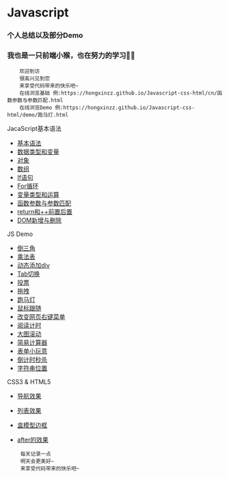 # Javascript
### 个人总结以及部分Demo
### 我也是一只前端小猴，也在努力的学习💪💪

        欢迎到访  
        很高兴见到您  
        来享受代码带来的快乐吧~
        在线浏览基础 例:https://hongxinzz.github.io/Javascript-css-html/cn/函数参数与参数匹配.html
        在线浏览Demo 例:https://hongxinzz.github.io/Javascript-css-html/demo/跑马灯.html

JacaScript基本语法

* [基本语法](https://github.com/hongxinzz/Javascript-css-html/blob/master/cn/Javascript%E5%9F%BA%E6%9C%AC%E8%AF%AD%E6%B3%95.html)
* [数据类型和变量](https://github.com/hongxinzz/Javascript-css-htmlblob/master/cn/Javascript%E6%95%B0%E6%8D%AE%E7%B1%BB%E5%9E%8B%E5%92%8C%E5%8F%98%E9%87%8F.html)
* [对象](https://github.com/hongxinzz/Javascript-css-html/blob/master/cn/javascript%E5%AF%B9%E8%B1%A1.html)
* [数组](https://github.com/hongxinzz/Javascript-css-html/blob/master/cn/javascript%E6%95%B0%E7%BB%84.html)
* [If语句](https://github.com/hongxinzz/Javascript-css-html/blob/master/cn/javascript%E6%9D%A1%E4%BB%B6%E5%88%A4%E6%96%AD.html)
* [For循环](https://github.com/hongxinzz/Javascript-css-html/blob/master/cn/javascript%E5%BE%AA%E7%8E%AF.html)
* [变量类型和运算](https://github.com/hongxinzz/Javascript-css-html/blob/master/cn/typeof%E7%B1%BB%E5%9E%8B%E5%92%8C%E5%8F%98%E9%87%8F%E7%B1%BB%E5%9E%8B.html)
* [函数参数与参数匹配](https://github.com/hongxinzz/Javascript-css-html/blob/master/cn/%E5%87%BD%E6%95%B0%E5%8F%82%E6%95%B0%E4%B8%8E%E5%8F%82%E6%95%B0%E5%8C%B9%E9%85%8D.html)
* [return和++前置后置](https://github.com/hongxinzz/Javascript-css-html/blob/master/cn/return%E5%92%8C%2B%2B%E5%89%8D%E7%BD%AE%E5%92%8C%E5%90%8E%E7%BD%AE.html)
* [DOM新增与删除](https://github.com/hongxinzz/Javascript-css-html/blob/master/cn/DOM%E6%96%B0%E5%A2%9E%E4%B8%8E%E5%88%A0%E9%99%A4.html)

JS Demo
* [倒三角](https://github.com/hongxinzz/Javascript-css-html/blob/master/demo/%E5%80%92%E4%B8%89%E8%A7%92.html)
* [乘法表](https://github.com/hongxinzz/Javascript-css-html/blob/master/demo/%E4%B9%9D%E4%B9%9D%E4%B9%98%E6%B3%95%E8%A1%A8.html)
* [动态添加div](https://github.com/hongxinzz/Javascript-css-html/blob/master/demo/%E6%B7%BB%E5%8A%A01000%E4%B8%AAdiv.html)
* [Tab切换](https://github.com/hongxinzz/Javascript-css-html/blob/master/demo/tab%E5%88%87%E6%8D%A2.html)
* [投票](https://github.com/hongxinzz/Javascript-css-html/blob/master/demo/%E6%8A%95%E7%A5%A8.html)
* [拖拽](https://github.com/hongxinzz/Javascript-css-html/blob/master/demo/%E6%8B%96%E6%8B%BD.html)
* [跑马灯](https://github.com/hongxinzz/Javascript-css-html/blob/master/demo/%E8%B7%91%E9%A9%AC%E7%81%AF.html)
* [鼠标跟随](https://github.com/hongxinzz/Javascript-css-html/blob/master/demo/%E9%BC%A0%E6%A0%87%E8%B7%9F%E9%9A%8F%E6%95%88%E6%9E%9C.html)
* [改变网页右键菜单](https://github.com/hongxinzz/Javascript-css-html/blob/master/demo/%E6%94%B9%E5%8F%98%E7%BD%91%E9%A1%B5%E5%8F%B3%E9%94%AE%E8%8F%9C%E5%8D%95.html)
* [阅读计时](https://github.com/hongxinzz/Javascript-css-html/blob/master/demo/%E9%98%85%E8%AF%BB%E5%80%92%E8%AE%A1%E6%97%B6.html)
* [大图滚动](https://github.com/hongxinzz/Javascript-css-html/blob/master/demo/%E5%A4%A7%E5%9B%BE%E6%BB%9A%E5%8A%A8.html)
* [简易计算器](https://github.com/hongxinzz/Javascript-css-html/blob/master/demo/%E7%AE%80%E6%98%93%E8%AE%A1%E7%AE%97%E5%99%A8.html)
* [表单小玩意](https://github.com/hongxinzz/Javascript-css-html/blob/master/demo/%E8%A1%A8%E5%8D%95%E5%B0%8F%E7%8E%A9%E6%84%8F.html)
* [倒计时秒杀](https://github.com/hongxinzz/Javascript-css-html/blob/master/cn/shoping.html)
* [字符串位置](https://github.com/hongxinzz/Javascript-css-html/blob/master/demo/%20%E8%BF%94%E5%9B%9E%E5%AD%97%E7%AC%A6%E4%BD%8D%E7%BD%AE.html)

 
CSS3 & HTML5
* [导航效果](https://github.com/hongxinzz/Javascript-css-html/blob/master/cn/gensui.html)
* [列表效果](https://github.com/hongxinzz/Javascript-css-html/blob/master/cn/list.html)
* [盒模型边框](https://github.com/hongxinzz/Javascript-css-html/blob/master/demo/borderbox.html)
* [after的效果](https://github.com/hongxinzz/Javascript-css-html/blob/master/cn/css3after.html)



       每天记录一点
       明天会更美好~
       来享受代码带来的快乐吧~
